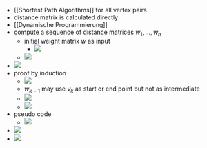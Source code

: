 + [[Shortest Path Algorithms]] for all vertex pairs
+ distance matrix is calculated directly
+  [[Dynamische Programmierung]]
+ compute a sequence of distance matrices $w_1,...,w_n$
	+ initial weight matrix $w$ as input
		+ ![](Pasted%20image%2020231003131602.png)
	+ ![](Pasted%20image%2020231003131657.png)
+ ![](Pasted%20image%2020231003131746.png)
+ proof by induction
	+ ![](Pasted%20image%2020231003132338.png)
	+ $w_{k-1}$ may use $v_k$  as start or end point but not as intermediate
	+ ![](Pasted%20image%2020231003132304.png)
	+ ![](Pasted%20image%2020231003132940.png)
+ pseudo code
	+ ![](Pasted%20image%2020231003133023.png)
+ ![](Pasted%20image%2020231003133138.png)
+ ![](Pasted%20image%2020231003133536.png)
